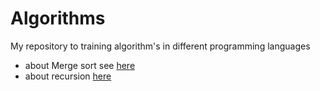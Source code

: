 # Algorithms
My repository to training algorithm's in different programming languages



* about Merge sort see [here](merge/README.md)
* about recursion [here](recursion/README.md)